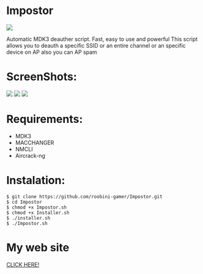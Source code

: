 # Impostor
<a>
<img src="https://1.bp.blogspot.com/-CE1LcrJETNk/YHWQAzAsfiI/AAAAAAAAAfU/Pxlxmu4yTSgC4EZDV5yZa42FP5v50qBlQCLcBGAsYHQ/s320/external-content.duckduckgo.png" align=”middle”>
<a>

Automatic MDK3 deauther script. Fast, easy to use and powerful
This script allows you to deauth a specific SSID or an entire channel or an specific device on AP also you can AP spam

# ScreenShots:
<a>
  <img src="https://1.bp.blogspot.com/-KTO8uH1iJSU/X8qZnzMUrxI/AAAAAAAAAXU/j2x1HzMM3H8zuQ5ymQot_lgG-Vg5kyEAQCLcBGAsYHQ/s1366/68747470733a2f2f312e62.jpg">
  <img src="https://1.bp.blogspot.com/-jWJJI_iQp2M/X6AV_jtVvSI/AAAAAAAAAVk/9Ib0SvhWMtAnfYgxvX2FZ4Kx-R5-Phm4gCLcBGAsYHQ/s1366/snapshot1.jpg">
  <img src="https://1.bp.blogspot.com/-533ICgm7peA/X6GN6Jj5lXI/AAAAAAAAAV8/mscpXXCKbRMEsbsJltWxg2fhroof1psOACLcBGAsYHQ/s960/Screenshot_20201102-160228.jpg">
</a>

# Requirements:

 - MDK3
 - MACCHANGER
 - NMCLI
 - Aircrack-ng

# Instalation:

```
$ git clone https://github.com/roobini-gamer/Impostor.git
$ cd Impostor
$ chmod +x Impostor.sh
$ chmod +x Installer.sh
$ ./installer.sh
$ ./Impostor.sh
```

# My web site

<a href="https://bit.ly/3llxWWO">CLICK HERE!</a>
